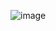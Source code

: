 ![image](https://github.com/MrUmmataliyev/Auth.API/assets/145908814/ebb900b7-cfe6-4a8e-a2b3-930c04a650e7)
